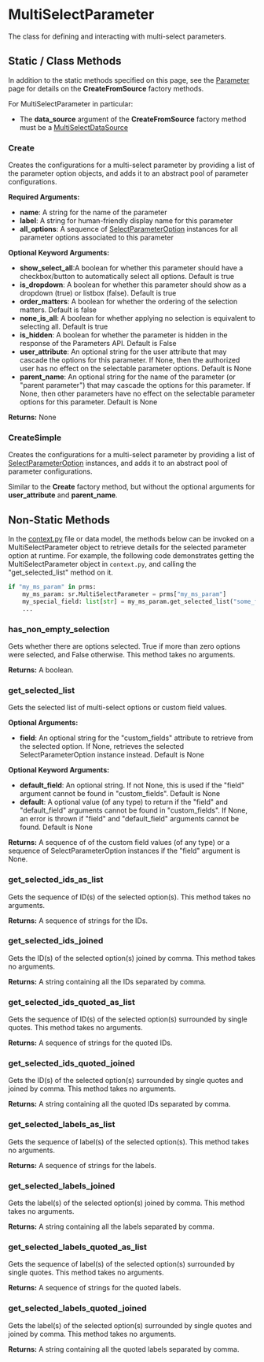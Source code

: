 # MultiSelectParameter

The class for defining and interacting with multi-select parameters. 

## Static / Class Methods

In addition to the static methods specified on this page, see the [Parameter] page for details on the **CreateFromSource** factory methods.

For MultiSelectParameter in particular:
- The **data_source** argument of the **CreateFromSource** factory method must be a [MultiSelectDataSource](../data_sources/MultiSelectDataSource) 

### Create

Creates the configurations for a multi-select parameter by providing a list of the parameter option objects, and adds it to an abstract pool of parameter configurations.

**Required Arguments:**

- **name**: A string for the name of the parameter
- **label**: A string for human-friendly display name for this parameter
- **all_options**: A sequence of [SelectParameterOption](../parameter_options/SelectParameterOption) instances for all parameter options associated to this parameter

**Optional Keyword Arguments:**

- **show_select_all**:A boolean for whether this parameter should have a checkbox/button to automatically select all options. Default is true
- **is_dropdown**: A boolean for whether this parameter should show as a dropdown (true) or listbox (false). Default is true
- **order_matters**: A boolean for whether the ordering of the selection matters. Default is false
- **none_is_all**: A boolean for whether applying no selection is equivalent to selecting all. Default is true
- **is_hidden**: A boolean for whether the parameter is hidden in the response of the Parameters API. Default is False
- **user_attribute**: An optional string for the user attribute that may cascade the options for this parameter. If None, then the authorized user has no effect on the selectable parameter options. Default is None
- **parent_name**: An optional string for the name of the parameter (or "parent parameter") that may cascade the options for this parameter. If None, then other parameters have no effect on the selectable parameter options for this parameter. Default is None

**Returns:** None

### CreateSimple

Creates the configurations for a multi-select parameter by providing a list of [SelectParameterOption](../parameter_options/SelectParameterOption) instances, and adds it to an abstract pool of parameter configurations. 

Similar to the **Create** factory method, but without the optional arguments for **user_attribute** and **parent_name**.

## Non-Static Methods

In the [context.py](../../topics/context) file or data model, the methods below can be invoked on a MultiSelectParameter object to retrieve details for the selected parameter option at runtime. For example, the following code demonstrates getting the MultiSelectParameter object in `context.py`, and calling the "get_selected_list" method on it.

```python
if "my_ms_param" in prms:
    my_ms_param: sr.MultiSelectParameter = prms["my_ms_param"]
    my_special_field: list[str] = my_ms_param.get_selected_list("some_field")
    ...
```

### has_non_empty_selection

Gets whether there are options selected. True if more than zero options were selected, and False otherwise. This method takes no arguments.

**Returns:** A boolean.

### get_selected_list

Gets the selected list of multi-select options or custom field values.

**Optional Arguments:**

- **field**: An optional string for the "custom_fields" attribute to retrieve from the selected option. If None, retrieves the selected SelectParameterOption instance instead. Default is None

**Optional Keyword Arguments:**

- **default_field**: An optional string. If not None, this is used if the "field" argument cannot be found in "custom_fields". Default is None
- **default**: A optional value (of any type) to return if the "field" and "default_field" arguments cannot be found in "custom_fields". If None, an error is thrown if "field" and "default_field" arguments cannot be found. Default is None

**Returns:** A sequence of of the custom field values (of any type) or a sequence of SelectParameterOption instances if the "field" argument is None.

### get_selected_ids_as_list

Gets the sequence of ID(s) of the selected option(s). This method takes no arguments.

**Returns:** A sequence of strings for the IDs.

### get_selected_ids_joined

Gets the ID(s) of the selected option(s) joined by comma. This method takes no arguments.

**Returns:** A string containing all the IDs separated by comma.

### get_selected_ids_quoted_as_list

Gets the sequence of ID(s) of the selected option(s) surrounded by single quotes. This method takes no arguments.

**Returns:** A sequence of strings for the quoted IDs.

### get_selected_ids_quoted_joined

Gets the ID(s) of the selected option(s) surrounded by single quotes and joined by comma. This method takes no arguments.

**Returns:** A string containing all the quoted IDs separated by comma.

### get_selected_labels_as_list

Gets the sequence of label(s) of the selected option(s). This method takes no arguments.

**Returns:** A sequence of strings for the labels.

### get_selected_labels_joined

Gets the label(s) of the selected option(s) joined by comma. This method takes no arguments.

**Returns:** A string containing all the labels separated by comma.

### get_selected_labels_quoted_as_list

Gets the sequence of label(s) of the selected option(s) surrounded by single quotes. This method takes no arguments.

**Returns:** A sequence of strings for the quoted labels.

### get_selected_labels_quoted_joined

Gets the label(s) of the selected option(s) surrounded by single quotes and joined by comma. This method takes no arguments.

**Returns:** A string containing all the quoted labels separated by comma.


[Parameter]: ./Parameter